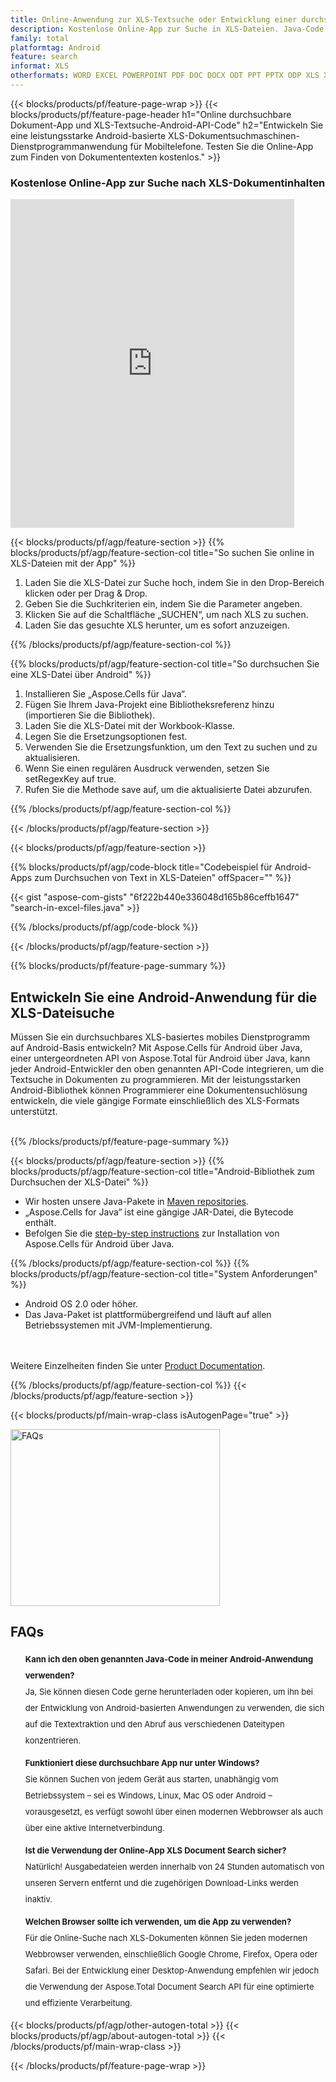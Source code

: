 ```yaml
---
title: Online-Anwendung zur XLS-Textsuche oder Entwicklung einer durchsuchbaren XLS-App über Android
description: Kostenlose Online-App zur Suche in XLS-Dateien. Java-Code für jede Android-Anwendung zur Textsuche in XLS-Dateien.
family: total
platformtag: Android
feature: search
informat: XLS
otherformats: WORD EXCEL POWERPOINT PDF DOC DOCX ODT PPT PPTX ODP XLS XLSX ODS
---
```

{{< blocks/products/pf/feature-page-wrap >}}
{{< blocks/products/pf/feature-page-header h1="Online durchsuchbare Dokument-App und XLS-Textsuche-Android-API-Code" h2="Entwickeln Sie eine leistungsstarke Android-basierte XLS-Dokumentsuchmaschinen-Dienstprogrammanwendung für Mobiltelefone. Testen Sie die Online-App zum Finden von Dokumententexten kostenlos." >}}


<div class="container-fluid agp-content bg-white aboutfile box-1 vh100 section nopbtm">
<div class=container>
<div class=row>
<div class="demobox tc col-md-12 padding-0">

<h3>Kostenlose Online-App zur Suche nach XLS-Dokumentinhalten</h3>

<iframe style="border: none; height: 526px;" scrolling="no" src="https://products.aspose.app/total/search/embed&h1&h2" id="child-iframe" width="90%"></iframe>

</div></div>
</div></div>

{{< blocks/products/pf/agp/feature-section >}}
{{% blocks/products/pf/agp/feature-section-col title="So suchen Sie online in XLS-Dateien mit der App" %}}

1. Laden Sie die XLS-Datei zur Suche hoch, indem Sie in den Drop-Bereich klicken oder per Drag & Drop.
1. Geben Sie die Suchkriterien ein, indem Sie die Parameter angeben.
1. Klicken Sie auf die Schaltfläche „SUCHEN“, um nach XLS zu suchen.
1. Laden Sie das gesuchte XLS herunter, um es sofort anzuzeigen.

{{% /blocks/products/pf/agp/feature-section-col %}}

{{% blocks/products/pf/agp/feature-section-col title="So durchsuchen Sie eine XLS-Datei über Android" %}}

1. Installieren Sie „Aspose.Cells für Java“.
1. Fügen Sie Ihrem Java-Projekt eine Bibliotheksreferenz hinzu (importieren Sie die Bibliothek).
1. Laden Sie die XLS-Datei mit der Workbook-Klasse.
1. Legen Sie die Ersetzungsoptionen fest.
1. Verwenden Sie die Ersetzungsfunktion, um den Text zu suchen und zu aktualisieren.
1. Wenn Sie einen regulären Ausdruck verwenden, setzen Sie setRegexKey auf true.
1. Rufen Sie die Methode save auf, um die aktualisierte Datei abzurufen.

{{% /blocks/products/pf/agp/feature-section-col %}}

{{< /blocks/products/pf/agp/feature-section >}}


{{< blocks/products/pf/agp/feature-section >}}

{{% blocks/products/pf/agp/code-block title="Codebeispiel für Android-Apps zum Durchsuchen von Text in XLS-Dateien" offSpacer="" %}}

{{< gist "aspose-com-gists" "6f222b440e336048d165b86ceffb1647" "search-in-excel-files.java" >}}

{{% /blocks/products/pf/agp/code-block %}}

{{< /blocks/products/pf/agp/feature-section >}}

{{% blocks/products/pf/feature-page-summary %}}


<h2>Entwickeln Sie eine Android-Anwendung für die XLS-Dateisuche</h2>

Müssen Sie ein durchsuchbares XLS-basiertes mobiles Dienstprogramm auf Android-Basis entwickeln? Mit Aspose.Cells für Android über Java, einer untergeordneten API von Aspose.Total für Android über Java, kann jeder Android-Entwickler den oben genannten API-Code integrieren, um die Textsuche in Dokumenten zu programmieren. Mit der leistungsstarken Android-Bibliothek können Programmierer eine Dokumentensuchlösung entwickeln, die viele gängige Formate einschließlich des XLS-Formats unterstützt.<br /><br />

{{% /blocks/products/pf/feature-page-summary %}}

{{< blocks/products/pf/agp/feature-section >}}
{{% blocks/products/pf/agp/feature-section-col title="Android-Bibliothek zum Durchsuchen der XLS-Datei" %}}

- Wir hosten unsere Java-Pakete in [Maven repositories](https://docs.aspose.com/cells/java/aspose-cells-for-android-via-java-installation/#install-asposecells-for-android-via-java-from-maven-repository). 
- „Aspose.Cells for Java“ ist eine gängige JAR-Datei, die Bytecode enthält. 
- Befolgen Sie die [step-by-step instructions](https://docs.aspose.com/cells/java/aspose-cells-for-android-via-java-installation/) zur Installation von Aspose.Cells für Android über Java.

{{% /blocks/products/pf/agp/feature-section-col %}}
{{% blocks/products/pf/agp/feature-section-col title="System Anforderungen" %}}

- Android OS 2.0 oder höher.
- Das Java-Paket ist plattformübergreifend und läuft auf allen Betriebssystemen mit JVM-Implementierung.

<br /><br />
Weitere Einzelheiten finden Sie unter [Product Documentation](https://docs.aspose.com/cells/java/aspose-cells-for-android-via-java-installation/#system-requirements).

{{% /blocks/products/pf/agp/feature-section-col %}}
{{< /blocks/products/pf/agp/feature-section >}}


{{< blocks/products/pf/main-wrap-class isAutogenPage="true" >}}

<style>.howtolist li{margin-right: 0!important;line-height: 26px;position: relative;margin-bottom: 10px;font-size: 13px;list-style-type: none;}</style>
<div class="col-md-12 tl bg-gray-dark howtolist section">
  <a class="anchor" name="faqpage"></a>
  <div class="container tl dflex" itemscope="" itemtype="https://schema.org/FAQPage">
      <div class="col-md-4 howtosectiongfx">
          <img class="social-panel-hide-on-mobile" src="https://www.groupdocs.cloud/templates/brand/images/groupdocs/conversion/groupdocs_conversion-brand.png" alt="FAQs" width="335" height="283">
      </div>
      <div class="howtosection col-md-8">
          <div>
              <h2>FAQs</h2>
                           <ul>
                  <li itemscope="" itemprop="mainEntity" itemtype="https://schema.org/Question">
                      <div>
                          <span itemprop="name"><b>Kann ich den oben genannten Java-Code in meiner Android-Anwendung verwenden?</b></span>
                      </div>
                      <div itemscope="" itemprop="acceptedAnswer" itemtype="https://schema.org/Answer">
                          <span itemprop="text">Ja, Sie können diesen Code gerne herunterladen oder kopieren, um ihn bei der Entwicklung von Android-basierten Anwendungen zu verwenden, die sich auf die Textextraktion und den Abruf aus verschiedenen Dateitypen konzentrieren.</span>
                      </div>
                  </li>
                  <li itemscope="" itemprop="mainEntity" itemtype="https://schema.org/Question">
                      <div>
                          <span itemprop="name"><b>Funktioniert diese durchsuchbare App nur unter Windows?</b></span>
                      </div>
                      <div itemscope="" itemprop="acceptedAnswer" itemtype="https://schema.org/Answer">
                          <span itemprop="text">Sie können Suchen von jedem Gerät aus starten, unabhängig vom Betriebssystem – sei es Windows, Linux, Mac OS oder Android – vorausgesetzt, es verfügt sowohl über einen modernen Webbrowser als auch über eine aktive Internetverbindung.</span>
                      </div>
                  </li>
                  <li itemscope="" itemprop="mainEntity" itemtype="https://schema.org/Question">
                      <div>
                          <span itemprop="name"><b>Ist die Verwendung der Online-App XLS Document Search sicher?</b></span>
                      </div>
                      <div itemscope="" itemprop="acceptedAnswer" itemtype="https://schema.org/Answer">
                          <span itemprop="text">Natürlich! Ausgabedateien werden innerhalb von 24 Stunden automatisch von unseren Servern entfernt und die zugehörigen Download-Links werden inaktiv.</span>
                      </div>
                  </li>                 
                  <li itemscope="" itemprop="mainEntity" itemtype="https://schema.org/Question">
                      <div>
                          <span itemprop="name"><b>Welchen Browser sollte ich verwenden, um die App zu verwenden?</b></span>
                      </div>
                      <div itemscope="" itemprop="acceptedAnswer" itemtype="https://schema.org/Answer">
                          <span itemprop="text">Für die Online-Suche nach XLS-Dokumenten können Sie jeden modernen Webbrowser verwenden, einschließlich Google Chrome, Firefox, Opera oder Safari. Bei der Entwicklung einer Desktop-Anwendung empfehlen wir jedoch die Verwendung der Aspose.Total Document Search API für eine optimierte und effiziente Verarbeitung.</span>
                      </div>
                  </li>
              </ul>
          </div>
      </div>
  </div>

{{< blocks/products/pf/agp/other-autogen-total >}}
{{< blocks/products/pf/agp/about-autogen-total >}}
{{< /blocks/products/pf/main-wrap-class >}}

{{< /blocks/products/pf/feature-page-wrap >}}